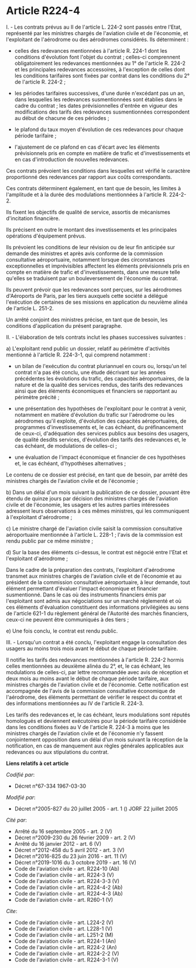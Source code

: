 # Article R224-4

I. - Les contrats prévus au II de l'article L. 224-2 sont passés entre l'Etat, représenté par les ministres chargés de
l'aviation civile et de l'économie, et l'exploitant de l'aérodrome ou des aérodromes considérés. Ils déterminent :

- celles des redevances mentionnées à l'article R. 224-1 dont les conditions d'évolution font l'objet du contrat ; celles-ci
comprennent obligatoirement les redevances mentionnées au 1° de l'article R. 224-2 et les principales redevances accessoires,
à l'exception de celles dont les conditions tarifaires sont fixées par contrat dans les conditions du 2° de l'article R.
224-2 ;

- les périodes tarifaires successives, d'une durée n'excédant pas un an, dans lesquelles les redevances susmentionnées sont
établies dans le cadre du contrat ; les dates prévisionnelles d'entrée en vigueur des modifications des tarifs des redevances
susmentionnées correspondent au début de chacune de ces périodes ;

- le plafond du taux moyen d'évolution de ces redevances pour chaque période tarifaire ;

- l'ajustement de ce plafond en cas d'écart avec les éléments prévisionnels pris en compte en matière de trafic et
d'investissements et en cas d'introduction de nouvelles redevances.

Ces contrats prévoient les conditions dans lesquelles est vérifié le caractère proportionné des redevances par rapport aux
coûts correspondants.

Ces contrats déterminent également, en tant que de besoin, les limites à l'amplitude et à la durée des modulations
mentionnées à l'article R. 224-2-2.

Ils fixent les objectifs de qualité de service, assortis de mécanismes d'incitation financière.

Ils précisent en outre le montant des investissements et les principales opérations d'équipement prévus.

Ils prévoient les conditions de leur révision ou de leur fin anticipée sur demande des ministres et après avis conforme de la
commission consultative aéroportuaire, notamment lorsque des circonstances exceptionnelles et imprévisibles affectent les
éléments prévisionnels pris en compte en matière de trafic et d'investissements, dans une mesure telle qu'elles se traduisent
par un bouleversement de l'économie du contrat.

Ils peuvent prévoir que les redevances sont perçues, sur les aérodromes d'Aéroports de Paris, par les tiers auxquels cette
société a délégué l'exécution de certaines de ses missions en application du neuvième alinéa de l'article L. 251-2.

Un arrêté conjoint des ministres précise, en tant que de besoin, les conditions d'application du présent paragraphe.

II. - L'élaboration de tels contrats inclut les phases successives suivantes :

a) L'exploitant rend public un dossier, relatif au périmètre d'activités mentionné à l'article R. 224-3-1, qui comprend
notamment :

- un bilan de l'exécution du contrat pluriannuel en cours ou, lorsqu'un tel contrat n'a pas été conclu, une étude décrivant
sur les années précédentes les évolutions du trafic, des capacités aéroportuaires, de la nature et de la qualité des services
rendus, des tarifs des redevances ainsi que des éléments économiques et financiers se rapportant au périmètre précité ;

- une présentation des hypothèses de l'exploitant pour le contrat à venir, notamment en matière d'évolution du trafic sur
l'aérodrome ou les aérodromes qu'il exploite, d'évolution des capacités aéroportuaires, de programmes d'investissements et,
le cas échéant, du préfinancement de ceux-ci, d'adéquation des services publics aux besoins des usagers, de qualité desdits
services, d'évolution des tarifs des redevances et, le cas échéant, de modulations de celles-ci ;

- une évaluation de l'impact économique et financier de ces hypothèses et, le cas échéant, d'hypothèses alternatives ;

Le contenu de ce dossier est précisé, en tant que de besoin, par arrêté des ministres chargés de l'aviation civile et de
l'économie ;

b) Dans un délai d'un mois suivant la publication de ce dossier, pouvant être étendu de quinze jours par décision des
ministres chargés de l'aviation civile et de l'économie, les usagers et les autres parties intéressées adressent leurs
observations à ces mêmes ministres, qui les communiquent à l'exploitant d'aérodrome ;

c) Le ministre chargé de l'aviation civile saisit la commission consultative aéroportuaire mentionnée à l'article L. 228-1 ;
l'avis de la commission est rendu public par ce même ministre ;

d) Sur la base des éléments ci-dessus, le contrat est négocié entre l'Etat et l'exploitant d'aérodrome ;

Dans le cadre de la préparation des contrats, l'exploitant d'aérodrome transmet aux ministres chargés de l'aviation civile et
de l'économie et au président de la commission consultative aéroportuaire, à leur demande, tout élément permettant d'évaluer
l'impact économique et financier susmentionné. Dans le cas où des instruments financiers émis par l'exploitant sont admis aux
négociations sur un marché réglementé et où ces éléments d'évaluation constituent des informations privilégiées au sens de
l'article 621-1 du règlement général de l'Autorité des marchés financiers, ceux-ci ne peuvent être communiqués à des tiers ;

e) Une fois conclu, le contrat est rendu public.

III. - Lorsqu'un contrat a été conclu, l'exploitant engage la consultation des usagers au moins trois mois avant le début de
chaque période tarifaire.

Il notifie les tarifs des redevances mentionnées à l'article R. 224-2 hormis celles mentionnées au deuxième alinéa du 2°, et,
le cas échéant, les modulations de celles-ci, par lettre recommandée avec avis de réception et deux mois au moins avant le
début de chaque période tarifaire, aux ministres chargés de l'aviation civile et de l'économie. Cette notification est
accompagnée de l'avis de la commission consultative économique de l'aérodrome, des éléments permettant de vérifier le respect
du contrat et des informations mentionnées au IV de l'article R. 224-3.

Les tarifs des redevances et, le cas échéant, leurs modulations sont réputés homologués et deviennent exécutoires pour la
période tarifaire considérée dans les conditions fixées au V de l'article R. 224-3 à moins que les ministres chargés de
l'aviation civile et de l'économie n'y fassent conjointement opposition dans un délai d'un mois suivant la réception de la
notification, en cas de manquement aux règles générales applicables aux redevances ou aux stipulations du contrat.

**Liens relatifs à cet article**

_Codifié par_:

  - Décret n°67-334 1967-03-30

_Modifié par_:

  - Décret n°2005-827 du 20 juillet 2005 - art. 1 () JORF 22 juillet 2005

_Cité par_:

  - Arrêté du 16 septembre 2005 - art. 2 (V)
  - Décret n°2009-230 du 26 février 2009 - art. 2 (V)
  - Arrêté du 16 janvier 2012 - art. 6 (V)
  - Décret n°2012-458  du 5 avril 2012 - art. 3 (V)
  - Décret n°2016-825 du 23 juin 2016 - art. 11 (V)
  - Décret n°2019-1016 du 3 octobre 2019 - art. 16 (V)
  - Code de l'aviation civile - art. R224-10 (Ab)
  - Code de l'aviation civile - art. R224-3 (V)
  - Code de l'aviation civile - art. R224-3-3 (V)
  - Code de l'aviation civile - art. R224-4-2 (Ab)
  - Code de l'aviation civile - art. R224-4-3 (Ab)
  - Code de l'aviation civile - art. R260-1 (V)

_Cite_:

  - Code de l'aviation civile - art. L224-2 (V)
  - Code de l'aviation civile - art. L228-1 (V)
  - Code de l'aviation civile - art. L251-2 (M)
  - Code de l'aviation civile - art. R224-1 (An)
  - Code de l'aviation civile - art. R224-2 (An)
  - Code de l'aviation civile - art. R224-2-2 (V)
  - Code de l'aviation civile - art. R224-3-1 (V)
